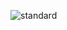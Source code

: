 ![standard](https://github.com/Harshitg551/Harshitg551/assets/98156928/17caf2fd-c831-4ba5-991a-e2da20f97df3)
